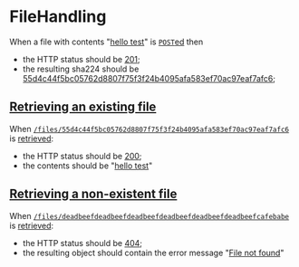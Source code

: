 # FileHandling

When a file with contents "[hello test](- "#text")" is [```POST```ed](- "#result = upload(#text)") then
 
 - the HTTP status should be [201](- "?=#result.status");
 - the resulting sha224 should be [55d4c44f5bc05762d8807f75f3f24b4095afa583ef70ac97eaf7afc6](- "?=#result.sha224");

## [Retrieving an existing file](- "retrieve-existing")

When [```/files/55d4c44f5bc05762d8807f75f3f24b4095afa583ef70ac97eaf7afc6```](- "#uri") is 
[retrieved](- "#result = retrieve(#uri)"):

  - the HTTP status should be [200](- "?=#result.status");
  - the contents should be "[hello test](- "?=#result.content")"

## [Retrieving a non-existent file](- "retrieve-non-existent")

When [```/files/deadbeefdeadbeefdeadbeefdeadbeefdeadbeefdeadbeefcafebabe```](- "#uri") is
[retrieved](- "#result = retrieve(#uri)"):

  - the HTTP status should be [404](- "?=#result.status");
  - the resulting object should contain the error message "[File not found](- "?=#result.message")"
